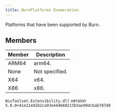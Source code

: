 ```yaml
---
title: BurnPlatforms Enumeration
---
```

Platforms that have been supported by Burn.
## Members
| Member | Description |
| ------ | ----------- |
| ARM64 | arm64. |
| None | Not specified. |
| X64 | x64. |
| X86 | x86. |
`WixToolset.Extensibility.dll` version `5.0.0+41e11442b2ca93e444b60213b5ae99dcbab787d8`
